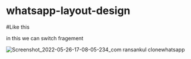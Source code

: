 
# whatsapp-layout-design


#Like this

in this we can switch fragement

![Screenshot_2022-05-26-17-08-05-234_com ransankul clonewhatsapp](https://user-images.githubusercontent.com/95225751/170482023-270e0899-c3ac-406b-b74b-43d9c0b3428c.jpg)
